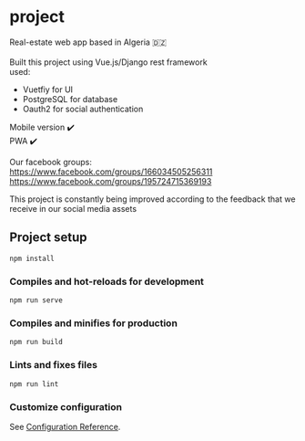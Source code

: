 # project
Real-estate web app based in Algeria :algeria:</br>  
Built this project using Vue.js/Django rest framework\
used:
- Vuetfiy for UI
- PostgreSQL for database
- Oauth2 for social authentication 

Mobile version :heavy_check_mark: </br>
PWA :heavy_check_mark:</br>

Our facebook groups:</br>
https://www.facebook.com/groups/166034505256311 </br>
https://www.facebook.com/groups/195724715369193 </br>

This project is constantly being improved according to the feedback that we receive in our social media assets

## Project setup
```
npm install
```

### Compiles and hot-reloads for development
```
npm run serve
```

### Compiles and minifies for production
```
npm run build
```

### Lints and fixes files
```
npm run lint
```

### Customize configuration
See [Configuration Reference](https://cli.vuejs.org/config/).
